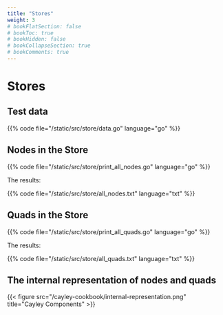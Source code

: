 ```yaml
---
title: "Stores"
weight: 3
# bookFlatSection: false
# bookToc: true
# bookHidden: false
# bookCollapseSection: true
# bookComments: true
---
```


# Stores

## Test data
{{% code file="/static/src/store/data.go" language="go" %}}

## Nodes in the Store

{{% code file="/static/src/store/print_all_nodes.go" language="go" %}}

The results:

{{% code file="/static/src/store/all_nodes.txt" language="txt" %}}

## Quads in the Store
{{% code file="/static/src/store/print_all_quads.go" language="go" %}}

The results:

{{% code file="/static/src/store/all_quads.txt" language="txt" %}}

## The internal representation of nodes and quads

{{< figure src="/cayley-cookbook/internal-representation.png" title="Cayley Components" >}}


